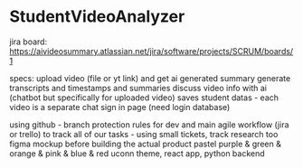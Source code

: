 # StudentVideoAnalyzer

jira board: https://aivideosummary.atlassian.net/jira/software/projects/SCRUM/boards/1

specs:
upload video (file or yt link) and get ai generated summary
generate transcripts and timestamps and summaries
discuss video info with ai (chatbot but specifically for uploaded video)
saves student datas - each video is a separate chat
sign in page (need login database)
 
using github - branch protection rules for dev and main
agile workflow (jira or trello) to track all of our tasks - using small tickets, track research too
figma mockup before building the actual product
pastel purple & green & orange & pink & blue & red uconn theme, react app, python backend 
